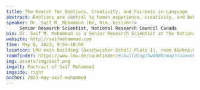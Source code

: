 ```yaml
---
title: The Search for Emotions, Creativity, and Fairness in Language
abstract: Emotions are central to human experience, creativity, and behavior. They are crucial for organizing meaning and reasoning about the world we live in. They are ubiquitous and everyday, yet complex and nuanced. In this talk, I will describe our work on the search for emotions in language -- by humans (through data annotation projects) and by machines (in automatic emotion and sentiment analysis systems). I will outline ways in which emotions can be represented, challenges in obtaining reliable annotations, and approaches that lead to high-quality annotations and useful sentiment analysis systems. I will discuss wide-ranging applications of emotion detection in natural language processing, psychology, social sciences, digital humanities, and computational creativity. Along the way, I will discuss various ethical considerations involved in emotion recognition and sentiment analysis — the often unsaid assumptions and the real-world implications of our choices.
speaker: Dr. Saif M. Mohammad (he, him, his)<br/>
     Senior Research Scientist, National Research Council Canada
bio: Dr. Saif M. Mohammad is a Senior Research Scientist at the National Research Council Canada (NRC). He received his Ph.D. in Computer Science from the University of Toronto. Before joining NRC, he was a Research Associate at the Institute of Advanced Computer Studies at the University of Maryland, College Park. His research interests are in Natural Language Processing (NLP), especially Lexical Semantics, Emotions and Language, Computational Creativity, AI Ethics, NLP for psychology, and Computational Social Science. He is currently an associate editor for Computational Linguistics, JAIR,  and TACL, and Senior Area Chair for ACL Rolling Review. His word--emotion resources, such as the NRC Emotion Lexicon and VAD Lexicon, are widely used for analyzing emotions in text. His work has garnered media attention, including articles in Time, SlashDot, LiveScience, io9, The Physics arXiv Blog, PC World, and Popular Science.
website: http://saifmohammad.com
time: May 8, 2023; 9:00–10:00
location: LMU main building (Geschwister-Scholl-Platz 1), room A&nbsp;015
roomfinder: https://www.lmu.de/raumfinder/#/building/bw0000/map?room=000000116_
img: assets/img/saif.png
imgalt: Portrait of Saif Mohammad
imgside: right
anchor: 2023-may-saif-mohammed
---
```

